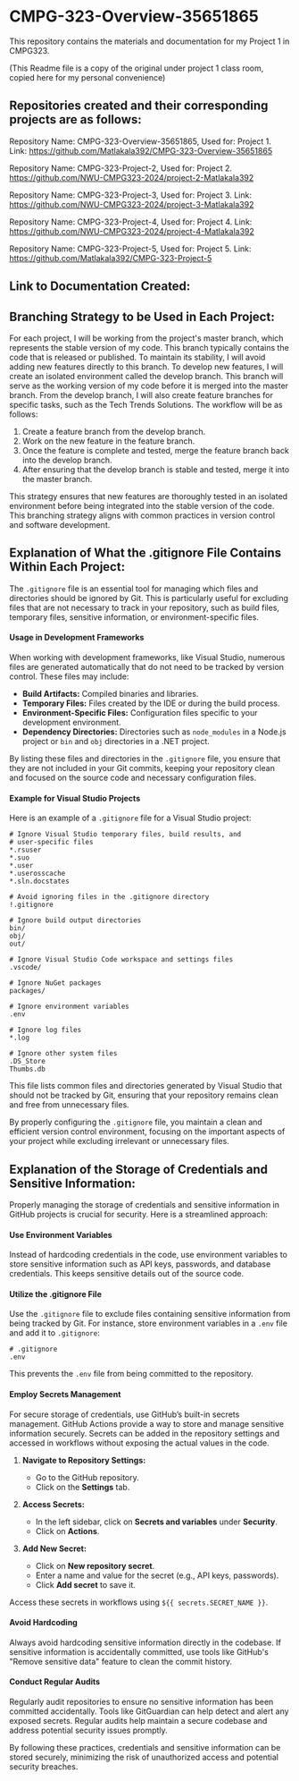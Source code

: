 # CMPG-323-Overview-35651865
This repository contains the materials and documentation for my Project 1 in CMPG323.

(This Readme file is a copy of the original under project 1 class room, copied here for my personal 
convenience) 

## Repositories created and their corresponding projects are as follows:

Repository Name: CMPG-323-Overview-35651865,
Used for: Project 1.
Link: https://github.com/Matlakala392/CMPG-323-Overview-35651865

Repository Name: CMPG-323-Project-2,
Used for: Project 2.
https://github.com/NWU-CMPG323-2024/project-2-Matlakala392

Repository Name: CMPG-323-Project-3,
Used for: Project 3.
Link: https://github.com/NWU-CMPG323-2024/project-3-Matlakala392

Repository Name: CMPG-323-Project-4,
Used for: Project 4.
Link: https://github.com/NWU-CMPG323-2024/project-4-Matlakala392

Repository Name: CMPG-323-Project-5,
Used for: Project 5.
Link: https://github.com/Matlakala392/CMPG-323-Project-5



## Link to Documentation Created:



## Branching Strategy to be Used in Each Project:

For each project, I will be working from the project's master branch, which represents the stable version of my code. This branch typically contains the code that is released or published. To maintain its stability, I will avoid adding new features directly to this branch.
To develop new features, I will create an isolated environment called the develop branch. This branch will serve as the working version of my code before it is merged into the master branch. From the develop branch, I will also create feature branches for specific tasks, such as the Tech Trends Solutions.
The workflow will be as follows:
1.	Create a feature branch from the develop branch.
2.	Work on the new feature in the feature branch.
3.	Once the feature is complete and tested, merge the feature branch back into the develop branch.
4.	After ensuring that the develop branch is stable and tested, merge it into the master branch.

This strategy ensures that new features are thoroughly tested in an isolated environment before being integrated into the stable version of the code. This branching strategy aligns with common practices in version control and software development.


## Explanation of What the .gitignore File Contains Within Each Project:

The `.gitignore` file is an essential tool for managing which files and directories should be ignored by Git. This is particularly useful for excluding files that are not necessary to track in your repository, such as build files, temporary files, sensitive information, or environment-specific files.

#### Usage in Development Frameworks

When working with development frameworks, like Visual Studio, numerous files are generated automatically that do not need to be tracked by version control. These files may include:

- **Build Artifacts:** Compiled binaries and libraries.
- **Temporary Files:** Files created by the IDE or during the build process.
- **Environment-Specific Files:** Configuration files specific to your development environment.
- **Dependency Directories:** Directories such as `node_modules` in a Node.js project or `bin` and `obj` directories in a .NET project.

By listing these files and directories in the `.gitignore` file, you ensure that they are not included in your Git commits, keeping your repository clean and focused on the source code and necessary configuration files.

#### Example for Visual Studio Projects

Here is an example of a `.gitignore` file for a Visual Studio project:

```plaintext
# Ignore Visual Studio temporary files, build results, and
# user-specific files
*.rsuser
*.suo
*.user
*.userosscache
*.sln.docstates

# Avoid ignoring files in the .gitignore directory
!.gitignore

# Ignore build output directories
bin/
obj/
out/

# Ignore Visual Studio Code workspace and settings files
.vscode/

# Ignore NuGet packages
packages/

# Ignore environment variables
.env

# Ignore log files
*.log

# Ignore other system files
.DS_Store
Thumbs.db
```

This file lists common files and directories generated by Visual Studio that should not be tracked by Git, ensuring that your repository remains clean and free from unnecessary files.

By properly configuring the `.gitignore` file, you maintain a clean and efficient version control environment, focusing on the important aspects of your project while excluding irrelevant or unnecessary files.



## Explanation of the Storage of Credentials and Sensitive Information:

Properly managing the storage of credentials and sensitive information in GitHub projects is crucial for security. Here is a streamlined approach:

#### Use Environment Variables

Instead of hardcoding credentials in the code, use environment variables to store sensitive information such as API keys, passwords, and database credentials. This keeps sensitive details out of the source code.

#### Utilize the .gitignore File

Use the `.gitignore` file to exclude files containing sensitive information from being tracked by Git. For instance, store environment variables in a `.env` file and add it to `.gitignore`:

```plaintext
# .gitignore
.env
```

This prevents the `.env` file from being committed to the repository.

#### Employ Secrets Management

For secure storage of credentials, use GitHub’s built-in secrets management. GitHub Actions provide a way to store and manage sensitive information securely. Secrets can be added in the repository settings and accessed in workflows without exposing the actual values in the code.

1. **Navigate to Repository Settings:**
   - Go to the GitHub repository.
   - Click on the **Settings** tab.

2. **Access Secrets:**
   - In the left sidebar, click on **Secrets and variables** under **Security**.
   - Click on **Actions**.

3. **Add New Secret:**
   - Click on **New repository secret**.
   - Enter a name and value for the secret (e.g., API keys, passwords).
   - Click **Add secret** to save it.

Access these secrets in workflows using `${{ secrets.SECRET_NAME }}`.

#### Avoid Hardcoding

Always avoid hardcoding sensitive information directly in the codebase. If sensitive information is accidentally committed, use tools like GitHub's "Remove sensitive data" feature to clean the commit history.

#### Conduct Regular Audits

Regularly audit repositories to ensure no sensitive information has been committed accidentally. Tools like GitGuardian can help detect and alert any exposed secrets. Regular audits help maintain a secure codebase and address potential security issues promptly.

By following these practices, credentials and sensitive information can be stored securely, minimizing the risk of unauthorized access and potential security breaches.
